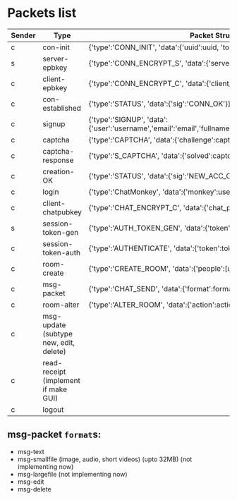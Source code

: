 
# Packets list

|Sender|Type|Packet Structure|
|-|------------------|--------------------------------------------------------------------------------------------------|
|c|con-init|{'type':'CONN_INIT', 'data':{'uuid':uuid, 'token':none}}|
|s|server-epbkey|{'type':'CONN_ENCRYPT_S', 'data':{'server_epbkey':pem}}|
|c|client-epbkey|{'type':'CONN_ENCRYPT_C', 'data':{'client_epbkey':pem}}|
|c|con-established|{'type':'STATUS', 'data':{'sig':'CONN_OK'}}|
|c|signup|{'type':'SIGNUP', 'data':{'user':'username','email':'email','fullname':'fullname','password':'password'}}|
|c|captcha|{'type':'CAPTCHA', 'data':{'challenge':captcha}}|
|c|captcha-response|{'type':'S_CAPTCHA', 'data':{'solved':captcha_resp}}|
|c|creation-OK|{'type':'STATUS', 'data':{'sig':'NEW_ACC_OK'}}|
|c|login|{'type':'ChatMonkey', 'data':{'monkey':username,'oo-oo-oo':password}}|
|c|client-chatpubkey|{'type':'CHAT_ENCRYPT_C', 'data':{'chat_pubkey':pem}}|
|s|session-token-gen|{'type':'AUTH_TOKEN_GEN', 'data':{'token':token}}|
|c|session-token-auth|{'type':'AUTHENTICATE', 'data':{'token':token}}|
|c|room-create|{'type':'CREATE_ROOM', 'data':{'people':[user1,user2,...]}}|
|c|msg-packet|{'type':'CHAT_SEND', 'data':{'format':format, 'msg':message}}|
|c|room-alter|{'type':'ALTER_ROOM', 'data':{'action':action, 'actiondata':actiondata}}|
|c|msg-update (subtype new, edit, delete)||
|c|read-receipt (implement if make GUI)||
|c|logout||

## msg-packet `format`s:

- msg-text
- msg-smallfile (image, audio, short videos) (upto 32MB) (not implementing now)
- msg-largefile (not implementing now)
- msg-edit 
- msg-delete
